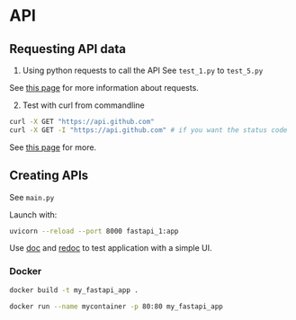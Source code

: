 # API

## Requesting API data

1. Using python requests to call the API
See `test_1.py` to `test_5.py`

See [this page](https://realpython.com/python-requests/) for more information about requests.


2. Test with curl from commandline

```bash
curl -X GET "https://api.github.com"
curl -X GET -I "https://api.github.com" # if you want the status code
```

See [this page](https://gist.github.com/subfuzion/08c5d85437d5d4f00e58) for more.


## Creating APIs

See `main.py`

Launch with:
```bash
uvicorn --reload --port 8000 fastapi_1:app
```

Use [doc](http://localhost:8000/docs) and [redoc](http://localhost:8000/redoc) to test application with a simple UI.


### Docker

```bash
docker build -t my_fastapi_app .
```

```bash
docker run --name mycontainer -p 80:80 my_fastapi_app
```